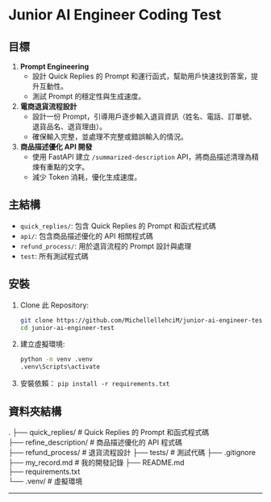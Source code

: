 # Junior AI Engineer Coding Test


## 目標
1. **Prompt Engineering**
   - 設計 Quick Replies 的 Prompt 和運行函式，幫助用戶快速找到答案，提升互動性。
   - 測試 Prompt 的穩定性與生成速度。
2. **電商退貨流程設計**
   - 設計一份 Prompt，引導用戶逐步輸入退貨資訊（姓名、電話、訂單號、退貨品名、退貨理由）。
   - 確保輸入完整，並處理不完整或錯誤輸入的情況。
3. **商品描述優化 API 開發**
   - 使用 FastAPI 建立 `/summarized-description` API，將商品描述清理為精煉有重點的文字。
   - 減少 Token 消耗，優化生成速度。


## 主結構
- `quick_replies/`: 包含 Quick Replies 的 Prompt 和函式程式碼
- `api/`: 包含商品描述優化的 API 相關程式碼
- `refund_process/`: 用於退貨流程的 Prompt 設計與處理
- `test`: 所有測試程式碼

## 安裝
1. Clone 此 Repository:
   ```bash
   git clone https://github.com/MichellellehciM/junior-ai-engineer-test.git
   cd junior-ai-engineer-test
   ```
2. 建立虛擬環境:
    ```bash
    python -m venv .venv
    .venv\Scripts\activate
    ```
3. 安裝依賴：
    `pip install -r requirements.txt`

## 資料夾結構
.
├── quick_replies/       # Quick Replies 的 Prompt 和函式程式碼        
├── refine_description/  # 商品描述優化的 API 程式碼   
├── refund_process/      # 退貨流程設計
├── tests/               # 測試代碼
├── .gitignore         
├── my_record.md         # 我的開發記錄
├── README.md          
├── requirements.txt   
└── .venv/               # 虛擬環境

-----
